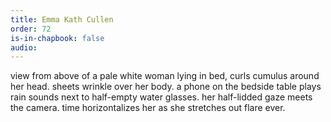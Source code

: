 ```yaml
---
title: Emma Kath Cullen
order: 72
is-in-chapbook: false
audio: 
---
```

view from above of a pale white woman lying in bed, curls cumulus around her head. sheets wrinkle over her body. a phone on the bedside table plays rain sounds next to half-empty water glasses. her half-lidded gaze meets the camera. time horizontalizes her as she stretches out flare ever.
